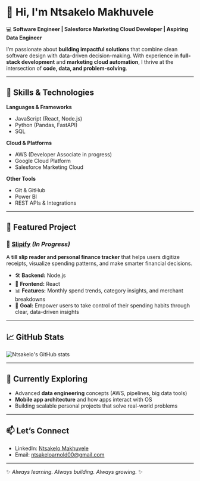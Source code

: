# 👋 Hi, I'm Ntsakelo Makhuvele  

💻 **Software Engineer | Salesforce Marketing Cloud Developer | Aspiring Data Engineer**  

I’m passionate about **building impactful solutions** that combine clean software design with data-driven decision-making. With experience in **full-stack development** and **marketing cloud automation**, I thrive at the intersection of **code, data, and problem-solving**.  

---

## 🚀 Skills & Technologies  

**Languages & Frameworks**  
- JavaScript (React, Node.js)  
- Python (Pandas, FastAPI)  
- SQL  

**Cloud & Platforms**  
- AWS (Developer Associate in progress)  
- Google Cloud Platform  
- Salesforce Marketing Cloud  

**Other Tools**  
- Git & GitHub  
- Power BI  
- REST APIs & Integrations  

---

## 📌 Featured Project  

### 🔹 [Slipify](https://github.com/yourusername/slipify) *(In Progress)*  
A **till slip reader and personal finance tracker** that helps users digitize receipts, visualize spending patterns, and make smarter financial decisions.  

- 🛠️ **Backend:** Node.js  
- 🎨 **Frontend:** React  
- 📊 **Features:** Monthly spend trends, category insights, and merchant breakdowns  
- 🎯 **Goal:** Empower users to take control of their spending habits through clear, data-driven insights  

---

## 📈 GitHub Stats  

![Ntsakelo's GitHub stats](https://github-readme-stats.vercel.app/api?username=yourusername&show_icons=true&theme=radical)  

---

## 🌱 Currently Exploring  
- Advanced **data engineering** concepts (AWS, pipelines, big data tools)  
- **Mobile app architecture** and how apps interact with OS  
- Building scalable personal projects that solve real-world problems  

---

## 📫 Let’s Connect  
- LinkedIn: [Ntsakelo Makhuvele](https://linkedin.com/in/ntsakelo-makhuvele-041535201)  
- Email: ntsakeloarnold00@gmail.com  

---
✨ *Always learning. Always building. Always growing.* ✨
